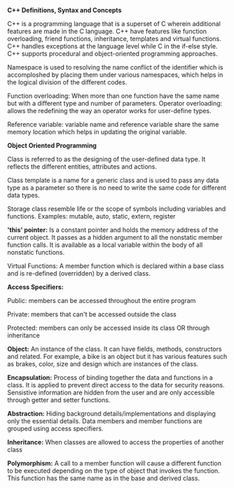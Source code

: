 **C++ Definitions, Syntax and Concepts**

C++ is a programming language that is a superset of C wherein additional features are made in the C language.
C++ have features like function overloading, friend functions, inheritance, templates and virtual functions.
C++ handles exceptions at the language level while C in the if-else style.
C++ supports procedural and object-oriented programming approaches.

Namespace is used to resolving the name conflict of the identifier which is accomploshed by placing them under various namespaces, which helps
in the logical division of the different codes.

Function overloading: When more than one function have the same name but with a different type and number of parameters.
Operator overloading: allows the redefining the way an operator works for user-define types.

Reference variable: variable name and reference variable share the same memory location which helps in updating the original variable.

**Object Oriented Programming**

  Class is referred to as the designing of the user-defined data type. 
  It reflects the different entities, attributes and actions.
  
  Class template is a name for a generic class and is used to pass any data type as a parameter so there is 
  no need to write the same code for different data types.
  
  Storage class resemble life or the scope of symbols including variables and functions.
  Examples: mutable, auto, static, extern, register
  
**'this' pointer:**
  Is a constant pointer and holds the memory address of the current object. It passes as a hidden argument to all the nonstatic member
  function calls. It is available as a local variable within the body of all nonstatic functions.
  
  Virtual Functions:
    A member function which is declared within a base class and is re-defined (overridden) by a derived class. 
  
**Access Specifiers:**

  Public: members can be accessed throughout the entire program
  
  Private: members that can't be accessed outside the class 
  
  Protected: members can only be accessed inside its class OR through inheritance 
  
**Object:**
  An instance of the class. It can have fields, methods, constructors and related. 
  For example, a bike is an object but it has various features such as brakes, color, size and design which are instances of the class.
    
**Encapsulation:** 
  Process of binding together the data and functions in a class. It is applied to prevent direct access to the data for security reasons. 
  Sensistive information are hidden from the user and are only accessible through getter and setter functions.
  
**Abstraction:** 
  Hiding background details/implementations and displaying only the essential details. 
  Data members and member functions are grouped using access specifiers.

**Inheritance:**
  When classes are allowed to access the properties of another class

**Polymorphism:**
  A call to a member function will cause a different function to be executed depending on the type of object that invokes the function.
  This function has the same name as in the base and derived class.
